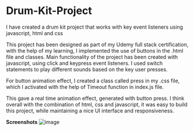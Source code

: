 # Drum-Kit-Project
I have created a drum kit project that works with key event listeners using javascript, html and css

This project has been designed as part of my Udemy full stack certification, with the help of my learning, I implemented the use of buttons in the .html file and classes. Main functionality of the project has been created with javascript, using click and keypress event listeners. I used switch statements to play different sounds based on the key user presses. 

For button animation effect, I created a class called press in my .css file, which I activated with the help of Timeout function in index.js file.

This gave a real time animation effect, generated with button press. I think overall with the combination of html, css and javascript, it was easy to build this project, while maintaining a nice UI interface and responsiveness.

**Screenshots**
![image](https://github.com/user-attachments/assets/80e3dbae-f841-430c-a0cd-a670a83c6342)
